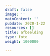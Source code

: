 ```yaml
---
draft: false
image: ''
mainContent: ''
pubdate: 2020-1-22
resources: []
title: afbeelding
type: foto
weight: 1000000

---
```


